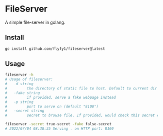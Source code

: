 # FileServer

A simple file-server in golang.

## Install

```bash
go install github.com/flyfy1/fileserver@latest
```

## Usage

```bash
fileserver -h
# Usage of fileserver:
#   -d string
#         the directory of static file to host. Default to current dir (default ".")
#   -fake string
#         if provided, serve a fake webpage instead
#   -p string
#         port to serve on (default "8100")
#   -secret string
#         secret to browse file. If provided, would check this secret cookie

fileserver -secret true-secret -fake false-secret
# 2022/07/04 08:38:35 Serving . on HTTP port: 8100
```
